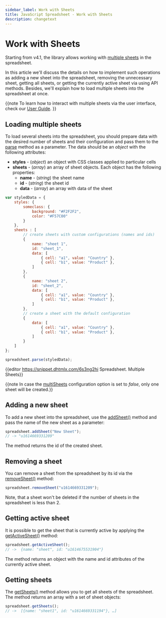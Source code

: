 ```yaml
---
sidebar_label: Work with Sheets
title: JavaScript Spreadsheet - Work with Sheets
description: changetext
---
```


# Work with Sheets


Starting from v4.1, the library allows working with [multiple sheets](api/spreadsheet_multisheets_config.md) in the spreadsheet.

In this article we'll discuss the details on how to implement such operations as adding a new sheet into the spreadsheet, removing the unnecessary sheet, getting all sheets, or getting the currently active sheet via using API methods. Besides, we'll explain how to load multiple sheets into the spreadsheet at once.

{{note To learn how to interact with multiple sheets via the user interface, check our [User Guide](work_with_sheets.md). }}


Loading multiple sheets
------------------------

To load several sheets into the spreadsheet, you should prepare data with the desired number of sheets and their configuration and pass them to the [parse](api/spreadsheet_parse_method.md) method as a parameter. The data should be an *object* with the following attributes:

- **styles** - (*object*) an object with CSS classes applied to particular cells
- **sheets** - (*array*) an array of sheet objects. Each object has the following properties:
    - **name** - (*string*) the sheet name
    - **id** - (*string*) the sheet id
    - **data** - (*array*) an array with data of the sheet

~~~js
var styledData = {
    styles: {
        someclass: {
            background: "#F2F2F2",
            color: "#F57C00"
        }
    },
    sheets : [
        // create sheets with custom configurations (names and ids)
        { 
            name: "sheet 1", 
            id: "sheet_1", 
            data: [
                { cell: "a1", value: "Country" },
                { cell: "b1", value: "Product" },
            ]
        }, 
        { 
            name: "sheet 2", 
            id: "sheet_2", 
            data: [
                { cell: "a1", value: "Country" },
                { cell: "b1", value: "Product" },
            ]
        },
        // create a sheet with the default configuration
        { 
            data: [
                { cell: "a1", value: "Country" },
                { cell: "b1", value: "Product" },
            ]
        } 
    ]
};

spreadsheet.parse(styledData);
~~~

{{editor    https://snippet.dhtmlx.com/6s3ng2hi	Spreadsheet. Multiple Sheets}}

{{note In case the [multiSheets](api/spreadsheet_multisheets_config.md) configuration option is set to *false*, only one sheet will be created.}}

Adding a new sheet
---------------------

To add a new sheet into the spreadsheet, use the [addSheet()](api/spreadsheet_addsheet_method.md) method and pass the name of the new sheet as a parameter:

~~~js
spreadsheet.addSheet("New Sheet");
// -> "u1614669331209"
~~~

The method returns the id of the created sheet.

Removing a sheet
--------------------

You can remove a sheet from the spreadsheet by its id via the [removeSheet()](api/spreadsheet_removesheet_method.md) method:

~~~js
spreadsheet.removeSheet("u1614669331209");
~~~

Note, that a sheet won't be deleted if the number of sheets in the spreadsheet is less than 2.

Getting active sheet
----------------------

It is possible to get the sheet that is currently active by applying the [getActiveSheet()](api/spreadsheet_getactivesheet_method.md) method:

~~~js
spreadsheet.getActiveSheet();
// ->  {name: "sheet", id: "u1614675531904"}
~~~

The method returns an object with the name and id attributes of the currently active sheet.

Getting sheets
---------------

The [getSheets()](api/spreadsheet_getsheets_method.md) method allows you to get all sheets of the spreadsheet. The method returns an array with a set of sheet objects:

~~~js
spreadsheet.getSheets();
// ->  [{name: "sheet1", id: "u1614669331194"}, …]
~~~